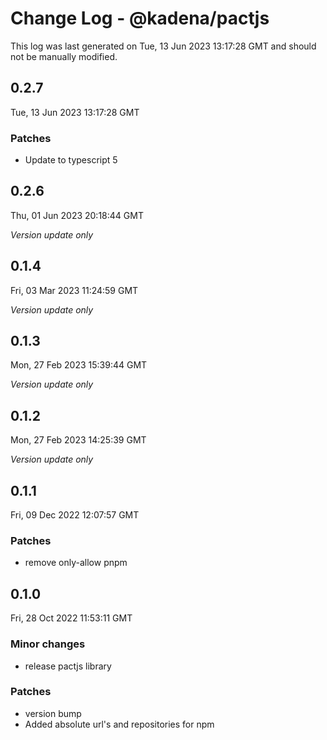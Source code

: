 # Change Log - @kadena/pactjs

This log was last generated on Tue, 13 Jun 2023 13:17:28 GMT and should not be manually modified.

## 0.2.7
Tue, 13 Jun 2023 13:17:28 GMT

### Patches

- Update to typescript 5

## 0.2.6
Thu, 01 Jun 2023 20:18:44 GMT

_Version update only_

## 0.1.4
Fri, 03 Mar 2023 11:24:59 GMT

_Version update only_

## 0.1.3
Mon, 27 Feb 2023 15:39:44 GMT

_Version update only_

## 0.1.2
Mon, 27 Feb 2023 14:25:39 GMT

_Version update only_

## 0.1.1
Fri, 09 Dec 2022 12:07:57 GMT

### Patches

- remove only-allow pnpm

## 0.1.0
Fri, 28 Oct 2022 11:53:11 GMT

### Minor changes

- release pactjs library 

### Patches

- version bump
- Added absolute url's and repositories for npm

